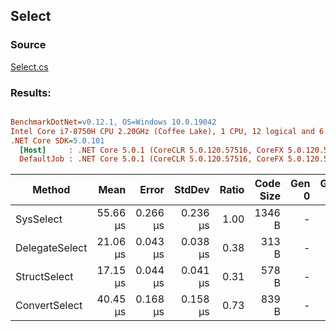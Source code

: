 ﻿## Select

### Source
[Select.cs](../../src/StructLinq.Benchmark/Select.cs)

### Results:
``` ini

BenchmarkDotNet=v0.12.1, OS=Windows 10.0.19042
Intel Core i7-8750H CPU 2.20GHz (Coffee Lake), 1 CPU, 12 logical and 6 physical cores
.NET Core SDK=5.0.101
  [Host]     : .NET Core 5.0.1 (CoreCLR 5.0.120.57516, CoreFX 5.0.120.57516), X64 RyuJIT
  DefaultJob : .NET Core 5.0.1 (CoreCLR 5.0.120.57516, CoreFX 5.0.120.57516), X64 RyuJIT


```
|         Method |     Mean |    Error |   StdDev | Ratio | Code Size | Gen 0 | Gen 1 | Gen 2 | Allocated |
|--------------- |---------:|---------:|---------:|------:|----------:|------:|------:|------:|----------:|
|      SysSelect | 55.66 μs | 0.266 μs | 0.236 μs |  1.00 |    1346 B |     - |     - |     - |      88 B |
| DelegateSelect | 21.06 μs | 0.043 μs | 0.038 μs |  0.38 |     313 B |     - |     - |     - |      56 B |
|   StructSelect | 17.15 μs | 0.044 μs | 0.041 μs |  0.31 |     578 B |     - |     - |     - |         - |
|  ConvertSelect | 40.45 μs | 0.168 μs | 0.158 μs |  0.73 |     839 B |     - |     - |     - |      40 B |
